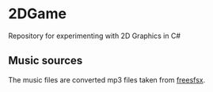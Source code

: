 # 2DGame

Repository for experimenting with 2D Graphics in C#

## Music sources

The music files are converted mp3 files taken from [freesfsx](https://www.freesfx.co.uk/).
